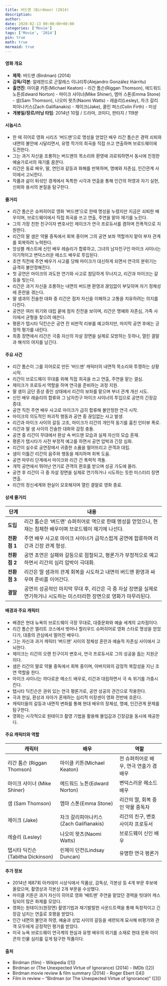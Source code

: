 ```yaml
---
title: 버드맨 (Birdman) (2014)
description: 
author: 
date: 2020-02-13 00:00:00+00:00
categories: ['Movie']
tags: ['Movie', '2014']
pin: true
math: true
mermaid: true
---
```

#### 영화 개요

- **제목**: 버드맨 (Birdman) (2014)  
- **감독/각본**: 알레한드로 곤잘레스 이냐리투(Alejandro González Iñárritu)  
- **출연진**: 마이클 키튼(Michael Keaton) - 리간 톰슨(Riggan Thomson), 에드워드 노튼(Edward Norton) - 마이크 샤이너(Mike Shiner), 엠마 스톤(Emma Stone) - 샘(Sam Thomson), 나오미 왓츠(Naomi Watts) - 레슬리(Lesley), 자크 갈리피아나키스(Zach Galifianakis) - 제이크(Jake), 콜린 퍼스(Colin Firth) - 미상  
- **개봉일/장르/러닝 타임**: 2014년 10월 / 드라마, 코미디, 판타지 / 119분  

#### 시놉시스

- 한 때 히어로 영화 시리즈 ‘버드맨’으로 명성을 얻었던 배우 리간 톰슨은 경력 쇠퇴와 내면의 불안에 시달리면서, 유명 작가의 희곡을 직접 쓰고 연출하며 브로드웨이에 도전한다.  
- 그는 과거 자신을 조롱하는 버드맨의 목소리와 환영에 괴로워하면서 동시에 진정한 예술가로서의 재기를 꿈꾼다.  
- 리간은 동료 배우, 딸, 연인과 갈등과 화해를 반복하며, 명예와 자존심, 인간관계 사이에서 고뇌한다.  
- 작품과 삶이 뒤섞인 경계에서 독특한 시각과 연출을 통해 인간의 허영과 자기 실현, 신뢰와 용서의 본질을 탐구한다.  

#### 줄거리

- 리간 톰슨은 슈퍼히어로 영화 ‘버드맨’으로 한때 명성을 누렸지만 지금은 쇠퇴한 배우이며, 브로드웨이에서 직접 희곡을 쓰고 연출, 주연을 맡아 재기를 노린다.  
- 그의 가장 친한 친구이자 변호사인 제이크가 연극 프로듀서를 겸하며 전폭적으로 지원한다.  
- 리간의 딸 샘은 약물 중독에서 회복 중이며 그의 공연 보좌 역할까지 맡아 부자 관계를 회복하려 노력한다.  
- 앙상블 캐스트에 신인 배우 레슬리가 합류하고, 그녀의 남자친구인 마이크 샤이너는 이기적이고 변덕스러운 메소드 배우로 투입된다.  
- 초연 직전에 주연 배우가 사고를 당해 마이크가 대신하게 되면서 연극의 분위기는 급격히 불안정해진다.  
- 첫 공연은 마이크의 과도한 연기와 사고로 참담하게 무너지고, 리간과 마이크는 갈등을 빚는다.  
- 리간은 과거 자신을 조롱하는 내면의 버드맨 환영과 끊임없이 부딪히며 자기 정체성에 혼란을 겪는다.  
- 딸 샘과의 진솔한 대화 중 리간은 점차 자신을 이해하고 고통을 치유하려는 의지를 다진다.  
- 공연은 여러 위기와 대립 끝에 점차 진전을 보이며, 리간은 명예와 자존심, 가족 사이에서 균형을 찾으려 애쓴다.  
- 평론가 탭시타 딕킨슨은 공연 전 비판적 리뷰를 예고하지만, 마지막 공연 후에는 긍정적 평가를 내린다.  
- 최종 장면에서 리간은 극중 자신의 자살 장면을 실제로 모방하는 듯하나, 열린 결말과 해석의 여지를 남긴다.  

#### 주요 사건

- 리간 톰슨이 그를 히어로로 만든 ‘버드맨’ 캐릭터의 내면적 목소리와 투쟁하는 상황 시작.  
- 리간이 브로드웨이 무대를 위해 직접 희곡을 쓰고 연출, 주연을 맡는 결심.  
- 제이크가 프로듀서 역할을 하며 연극을 준비하는 과정 지원.  
- 딸 샘이 금단 증상 중인 상태에서 리간의 보좌를 맡으며 부녀 관계 개선 시도.  
- 신인 배우 레슬리의 합류와 그 남자친구 마이크 샤이너의 투입으로 공연의 긴장감 증대.  
- 공연 직전 주연 배우 사고로 마이크가 급히 합류해 불안정한 연극 시작.  
- 마이크의 의도적인 파괴적 행동과 공연 중 끊임없는 사고 발생.  
- 리간과 마이크 사이의 갈등 고조, 마이크가 리간의 개인적 동기를 훔친 인터뷰 폭로.  
- 리간과 딸 샘 사이의 진솔한 대화와 감정 충돌.  
- 공연 중 리간이 무대에서 환상 속 버드맨 모습과 실제 자신의 모습 혼재.  
- 평론가 탭시타가 사전 부정적 예고를 하면서 공연 압박과 긴장 심화.  
- 리간이 실수로 공연장에서 귀중한 소품을 떨어뜨리고 관객과 대립.  
- 샘이 이틀간 리간의 음주와 행동을 제지하며 회복 도움.  
- 공연 마무리 단계에서 마이크와 리간 간 폭력적 격돌.  
- 개막 공연에서 뛰어난 연기로 관객의 환호를 받으며 성공 가도에 올라.  
- 공연 후 리간이 극 중 자살 장면을 실제로 연기하거나 시도하는 듯한 미스터리 장면 연출.  
- 리간의 정신세계와 현실이 모호해지며 열린 결말로 영화 종료.  

#### 상세 줄거리

| **단계**   | **내용**                                                                                             |
|------------|----------------------------------------------------------------------------------------------------|
| **도입**   | 리간 톰슨은 ‘버드맨’ 슈퍼히어로 역으로 한때 명성을 얻었으나, 현재는 침체한 배우이며 브로드웨이 재기에 나선다.                       |
| **전환점 1** | 주연 배우 사고로 마이크 샤이너가 급작스럽게 공연에 합류하며 리간과 긴장 관계 형성.                                             |
| **전환점 2** | 공연 초연은 실패와 갈등으로 점철되고, 평론가가 부정적으로 예고하면서 리간의 심리 압박이 극대화.                                        |
| **전환점 3** | 리간은 딸 샘과의 관계 회복을 시도하고 내면의 버드맨 환영과 싸우며 준비를 이어간다.                                              |
| **결말**   | 공연의 성공적인 마지막 무대 후, 리간은 극 중 자살 장면을 실제로 연기하거나 시도하는 미스터리한 장면으로 영화가 마무리된다.               |

#### 배경과 주요 캐릭터

- 배경은 현대 뉴욕의 브로드웨이 극장 무대로, 대중문화와 예술 세계의 교차점이다.  
- 리간 톰슨은 엘리트 코스에서 벗어나 할리우드 슈퍼히어로 영화 스타로 명성을 얻었다가, 대중의 관심에서 멀어진 배우다.  
- 그는 자신과 과거 캐릭터 ‘버드맨’ 사이의 정체성 혼란과 예술적 자존심 사이에서 고뇌한다.  
- 제이크는 리간의 오랜 친구이자 변호사, 연극 프로듀서로 그의 성공을 돕는 지원군이다.  
- 샘은 리간의 딸로 약물 중독에서 회복 중이며, 아버지와의 감정적 복잡성을 지닌 조연 역할을 한다.  
- 마이크 샤이너는 까다로운 메소드 배우로, 리간과 대립하면서 극 속 위기를 가중시킨다.  
- 탭시타 딕킨슨은 권위 있는 연극 평론가로, 공연 성공의 관건으로 작용한다.  
- 극과 현실, 환상과 자아가 혼재하는 심리적 미장센이 영화 전반에 흐른다.  
- 캐릭터들의 갈등과 내면적 변화를 통해 현대 배우의 정체성, 명예, 인간관계 문제를 탐구한다.  
- 영화는 시각적으로 원테이크 촬영 기법을 활용해 몰입감과 긴장감을 동시에 제공한다.  

#### 주요 캐릭터와 역할

| **캐릭터**       | **배우**             | **역할**                          |
|------------------|----------------------|----------------------------------|
| 리간 톰슨 (Riggan Thomson)        | 마이클 키튼(Michael Keaton)     | 전 슈퍼히어로 배우, 연극 연출가 겸 배우   |
| 마이크 샤이너 (Mike Shiner)        | 에드워드 노튼(Edward Norton)    | 변덕스러운 메소드 배우               |
| 샘 (Sam Thomson)      | 엠마 스톤(Emma Stone)          | 리간의 딸, 회복 중인 약물 중독자        |
| 제이크 (Jake)        | 자크 갈리피아나키스(Zach Galifianakis) | 리간의 친구, 변호사이자 프로듀서         |
| 레슬리 (Lesley)      | 나오미 왓츠(Naomi Watts)     | 브로드웨이 신인 배우                |
| 탭시타 딕킨슨 (Tabitha Dickinson) | 린제이 던컨(Lindsay Duncan)      | 유명한 연극 평론가                  |

#### 추가 정보

- 2014년 제87회 아카데미 시상식에서 작품상, 감독상, 각본상 등 4개 부문 후보에 올랐으며, 촬영상과 각본상 2개 부문을 수상했다.  
- 마이클 키튼은 과거 자신이 히어로 영화 ‘배트맨’ 주연을 맡았던 경력을 빗대어 캐스팅되어 많은 화제를 모았다.  
- 영화는 원테이크(원장면) 촬영기법과 재기발랄한 사운드트랙을 통해 독창적이고 긴장감 넘치는 연출로 호평을 받았다.  
- 인간 내면의 불안과 허영, 예술과 상업 사이의 갈등을 세련되게 묘사해 비평가와 관객 모두에게 긍정적인 평가를 받았다.  
- 미국 뉴욕 브로드웨이 연극계의 현실과 유명 배우의 위기를 소재로 현대 문화 아이콘의 인물 심리를 깊게 탐구한 작품이다.  

#### 출처

- Birdman (film) - Wikipedia ([1])  
- Birdman or (The Unexpected Virtue of Ignorance) (2014) - IMDb ([2])  
- Birdman movie review & film summary (2014) - Roger Ebert ([4])  
- Film in review – “Birdman (or The Unexpected Virtue of Ignorance)” ([3])
